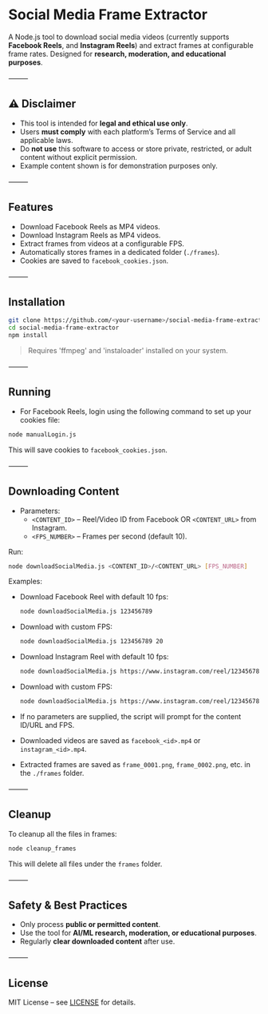 # Social Media Frame Extractor

A Node.js tool to download social media videos (currently supports **Facebook Reels**, and **Instagram Reels**) and extract frames at configurable frame rates. Designed for **research, moderation, and educational purposes**.

⸻

## ⚠️ Disclaimer
- This tool is intended for **legal and ethical use only**.
- Users **must comply** with each platform’s Terms of Service and all applicable laws.
- Do **not use** this software to access or store private, restricted, or adult content without explicit permission.
- Example content shown is for demonstration purposes only.

⸻

## Features
- Download Facebook Reels as MP4 videos.
- Download Instagram Reels as MP4 videos.
- Extract frames from videos at a configurable FPS.
- Automatically stores frames in a dedicated folder (`./frames`).
- Cookies are saved to `facebook_cookies.json`.

⸻

## Installation

```bash
git clone https://github.com/<your-username>/social-media-frame-extractor.git
cd social-media-frame-extractor
npm install
```

> Requires 'ffmpeg' and 'instaloader' installed on your system.

⸻

## Running
- For Facebook Reels, login using the following command to set up your cookies file:

```bash
node manualLogin.js
```

This will save cookies to `facebook_cookies.json`.

⸻

## Downloading Content
- Parameters:
  - `<CONTENT_ID>` – Reel/Video ID from Facebook OR `<CONTENT_URL>` from Instagram.
  - `<FPS_NUMBER>` – Frames per second (default 10).

Run:
```bash
node downloadSocialMedia.js <CONTENT_ID>/<CONTENT_URL> [FPS_NUMBER]
```

Examples:
- Download Facebook Reel with default 10 fps:
  ```bash
  node downloadSocialMedia.js 123456789
  ```
- Download with custom FPS:
  ```bash
  node downloadSocialMedia.js 123456789 20
  ```

- Download Instagram Reel with default 10 fps:
  ```bash
  node downloadSocialMedia.js https://www.instagram.com/reel/123456789
  ```
- Download with custom FPS:
  ```bash
  node downloadSocialMedia.js https://www.instagram.com/reel/123456789 20
  ```

- If no parameters are supplied, the script will prompt for the content ID/URL and FPS.

- Downloaded videos are saved as `facebook_<id>.mp4` or `instagram_<id>.mp4`.
- Extracted frames are saved as `frame_0001.png`, `frame_0002.png`, etc. in the `./frames` folder.

⸻

## Cleanup
To cleanup all the files in frames:
```bash
node cleanup_frames
```
This will delete all files under the `frames` folder.

⸻

## Safety & Best Practices
- Only process **public or permitted content**.
- Use the tool for **AI/ML research, moderation, or educational purposes**.
- Regularly **clear downloaded content** after use.

⸻

## License
MIT License – see [LICENSE](LICENSE) for details.